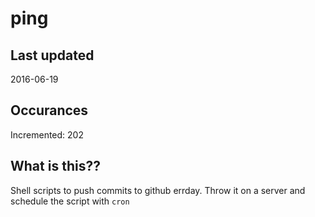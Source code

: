 # ping

## Last updated
2016-06-19

## Occurances
Incremented: 202

## What is this?? 
Shell scripts to push commits to github errday. Throw it on a server and schedule the script with `cron`
